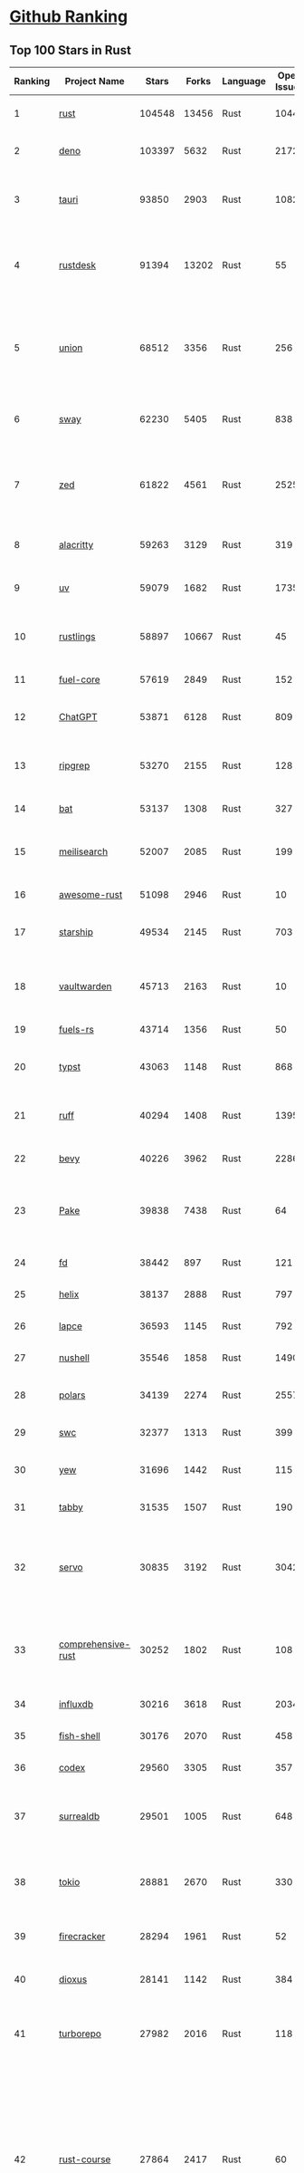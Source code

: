 [Github Ranking](../README.md)
==========

## Top 100 Stars in Rust

| Ranking | Project Name | Stars | Forks | Language | Open Issues | Description | Last Commit |
| ------- | ------------ | ----- | ----- | -------- | ----------- | ----------- | ----------- |
| 1 | [rust](https://github.com/rust-lang/rust) | 104548 | 13456 | Rust | 10448 | Empowering everyone to build reliable and efficient software. | 2025-06-24T18:48:49Z |
| 2 | [deno](https://github.com/denoland/deno) | 103397 | 5632 | Rust | 2172 | A modern runtime for JavaScript and TypeScript. | 2025-06-24T15:16:33Z |
| 3 | [tauri](https://github.com/tauri-apps/tauri) | 93850 | 2903 | Rust | 1082 | Build smaller, faster, and more secure desktop and mobile applications with a web frontend. | 2025-06-24T18:53:53Z |
| 4 | [rustdesk](https://github.com/rustdesk/rustdesk) | 91394 | 13202 | Rust | 55 | An open-source remote desktop application designed for self-hosting, as an alternative to TeamViewer. | 2025-06-24T13:58:23Z |
| 5 | [union](https://github.com/unionlabs/union) | 68512 | 3356 | Rust | 256 | The trust-minimized, zero-knowledge bridging protocol, designed for censorship resistance, extremely high security, and usage in decentralized finance. | 2025-06-24T18:36:18Z |
| 6 | [sway](https://github.com/FuelLabs/sway) | 62230 | 5405 | Rust | 838 | 🌴 Empowering everyone to build reliable and efficient smart contracts. | 2025-06-24T07:16:07Z |
| 7 | [zed](https://github.com/zed-industries/zed) | 61822 | 4561 | Rust | 2525 | Code at the speed of thought – Zed is a high-performance, multiplayer code editor from the creators of Atom and Tree-sitter. | 2025-06-24T18:58:37Z |
| 8 | [alacritty](https://github.com/alacritty/alacritty) | 59263 | 3129 | Rust | 319 | A cross-platform, OpenGL terminal emulator. | 2025-06-19T07:09:47Z |
| 9 | [uv](https://github.com/astral-sh/uv) | 59079 | 1682 | Rust | 1735 | An extremely fast Python package and project manager, written in Rust. | 2025-06-24T16:20:11Z |
| 10 | [rustlings](https://github.com/rust-lang/rustlings) | 58897 | 10667 | Rust | 45 | :crab: Small exercises to get you used to reading and writing Rust code! | 2025-06-03T08:32:01Z |
| 11 | [fuel-core](https://github.com/FuelLabs/fuel-core) | 57619 | 2849 | Rust | 152 | Rust full node implementation of the Fuel v2 protocol. | 2025-06-24T14:01:51Z |
| 12 | [ChatGPT](https://github.com/lencx/ChatGPT) | 53871 | 6128 | Rust | 809 | 🔮 ChatGPT Desktop Application (Mac, Windows and Linux) | 2024-08-29T17:58:11Z |
| 13 | [ripgrep](https://github.com/BurntSushi/ripgrep) | 53270 | 2155 | Rust | 128 | ripgrep recursively searches directories for a regex pattern while respecting your gitignore | 2025-05-30T12:30:52Z |
| 14 | [bat](https://github.com/sharkdp/bat) | 53137 | 1308 | Rust | 327 | A cat(1) clone with wings. | 2025-06-02T16:50:38Z |
| 15 | [meilisearch](https://github.com/meilisearch/meilisearch) | 52007 | 2085 | Rust | 199 | A lightning-fast search engine API bringing AI-powered hybrid search to your sites and applications. | 2025-06-24T16:43:18Z |
| 16 | [awesome-rust](https://github.com/rust-unofficial/awesome-rust) | 51098 | 2946 | Rust | 10 | A curated list of Rust code and resources. | 2025-06-23T19:55:52Z |
| 17 | [starship](https://github.com/starship/starship) | 49534 | 2145 | Rust | 703 | ☄🌌️  The minimal, blazing-fast, and infinitely customizable prompt for any shell! | 2025-06-24T17:55:42Z |
| 18 | [vaultwarden](https://github.com/dani-garcia/vaultwarden) | 45713 | 2163 | Rust | 10 | Unofficial Bitwarden compatible server written in Rust, formerly known as bitwarden_rs | 2025-06-17T16:55:12Z |
| 19 | [fuels-rs](https://github.com/FuelLabs/fuels-rs) | 43714 | 1356 | Rust | 50 | Fuel Network Rust SDK | 2025-06-12T10:36:14Z |
| 20 | [typst](https://github.com/typst/typst) | 43063 | 1148 | Rust | 868 | A new markup-based typesetting system that is powerful and easy to learn. | 2025-06-24T16:21:22Z |
| 21 | [ruff](https://github.com/astral-sh/ruff) | 40294 | 1408 | Rust | 1395 | An extremely fast Python linter and code formatter, written in Rust. | 2025-06-24T18:40:27Z |
| 22 | [bevy](https://github.com/bevyengine/bevy) | 40226 | 3962 | Rust | 2286 | A refreshingly simple data-driven game engine built in Rust | 2025-06-24T18:29:51Z |
| 23 | [Pake](https://github.com/tw93/Pake) | 39838 | 7438 | Rust | 64 | 🤱🏻 Turn any webpage into a desktop app with Rust.  🤱🏻 利用 Rust 轻松构建轻量级多端桌面应用 | 2025-03-25T12:35:16Z |
| 24 | [fd](https://github.com/sharkdp/fd) | 38442 | 897 | Rust | 121 | A simple, fast and user-friendly alternative to 'find' | 2025-06-23T21:03:33Z |
| 25 | [helix](https://github.com/helix-editor/helix) | 38137 | 2888 | Rust | 797 | A post-modern modal text editor. | 2025-06-24T13:09:14Z |
| 26 | [lapce](https://github.com/lapce/lapce) | 36593 | 1145 | Rust | 792 | Lightning-fast and Powerful Code Editor written in Rust | 2025-06-24T00:46:02Z |
| 27 | [nushell](https://github.com/nushell/nushell) | 35546 | 1858 | Rust | 1490 | A new type of shell | 2025-06-23T21:29:58Z |
| 28 | [polars](https://github.com/pola-rs/polars) | 34139 | 2274 | Rust | 2557 | Dataframes powered by a multithreaded, vectorized query engine, written in Rust | 2025-06-24T13:53:13Z |
| 29 | [swc](https://github.com/swc-project/swc) | 32377 | 1313 | Rust | 399 | Rust-based platform for the Web | 2025-06-24T08:50:11Z |
| 30 | [yew](https://github.com/yewstack/yew) | 31696 | 1442 | Rust | 115 | Rust / Wasm framework for creating reliable and efficient web applications | 2025-06-20T03:16:55Z |
| 31 | [tabby](https://github.com/TabbyML/tabby) | 31535 | 1507 | Rust | 190 | Self-hosted AI coding assistant | 2025-06-11T11:40:51Z |
| 32 | [servo](https://github.com/servo/servo) | 30835 | 3192 | Rust | 3042 | Servo aims to empower developers with a lightweight, high-performance alternative for embedding web technologies in applications. | 2025-06-24T18:41:56Z |
| 33 | [comprehensive-rust](https://github.com/google/comprehensive-rust) | 30252 | 1802 | Rust | 108 | This is the Rust course used by the Android team at Google. It provides you the material to quickly teach Rust. | 2025-06-22T02:35:38Z |
| 34 | [influxdb](https://github.com/influxdata/influxdb) | 30216 | 3618 | Rust | 2034 | Scalable datastore for metrics, events, and real-time analytics | 2025-06-24T14:12:26Z |
| 35 | [fish-shell](https://github.com/fish-shell/fish-shell) | 30176 | 2070 | Rust | 458 | The user-friendly command line shell. | 2025-06-24T10:53:45Z |
| 36 | [codex](https://github.com/openai/codex) | 29560 | 3305 | Rust | 357 | Lightweight coding agent that runs in your terminal | 2025-06-24T10:23:00Z |
| 37 | [surrealdb](https://github.com/surrealdb/surrealdb) | 29501 | 1005 | Rust | 648 | A scalable, distributed, collaborative, document-graph database, for the realtime web | 2025-06-24T18:07:15Z |
| 38 | [tokio](https://github.com/tokio-rs/tokio) | 28881 | 2670 | Rust | 330 | A runtime for writing reliable asynchronous applications with Rust. Provides I/O, networking, scheduling, timers, ... | 2025-06-24T18:45:15Z |
| 39 | [firecracker](https://github.com/firecracker-microvm/firecracker) | 28294 | 1961 | Rust | 52 | Secure and fast microVMs for serverless computing. | 2025-06-24T16:05:54Z |
| 40 | [dioxus](https://github.com/DioxusLabs/dioxus) | 28141 | 1142 | Rust | 384 | Fullstack app framework for web, desktop, mobile, and more. | 2025-06-24T18:50:03Z |
| 41 | [turborepo](https://github.com/vercel/turborepo) | 27982 | 2016 | Rust | 118 | Build system optimized for JavaScript and TypeScript, written in Rust | 2025-06-24T13:49:51Z |
| 42 | [rust-course](https://github.com/sunface/rust-course) | 27864 | 2417 | Rust | 60 | “连续八年成为全世界最受喜爱的语言，无 GC 也无需手动内存管理、极高的性能和安全性、过程/OO/函数式编程、优秀的包管理、JS 未来基石" — 工作之余的第二语言来试试 Rust 吧。本书拥有全面且深入的讲解、生动贴切的示例、德芙般丝滑的内容，这可能是目前最用心的 Rust 中文学习教程 / Book  | 2025-05-27T03:47:44Z |
| 43 | [linera-protocol](https://github.com/linera-io/linera-protocol) | 27554 | 1789 | Rust | 471 | Main repository for the Linera protocol | 2025-06-24T18:29:59Z |
| 44 | [zoxide](https://github.com/ajeetdsouza/zoxide) | 27347 | 637 | Rust | 99 | A smarter cd command. Supports all major shells. | 2025-06-17T09:57:46Z |
| 45 | [iced](https://github.com/iced-rs/iced) | 26860 | 1329 | Rust | 311 | A cross-platform GUI library for Rust, inspired by Elm | 2025-06-24T15:48:49Z |
| 46 | [delta](https://github.com/dandavison/delta) | 26523 | 419 | Rust | 268 | A syntax-highlighting pager for git, diff, grep, and blame output | 2025-05-02T15:41:04Z |
| 47 | [just](https://github.com/casey/just) | 26107 | 552 | Rust | 294 | 🤖 Just a command runner | 2025-06-24T08:48:13Z |
| 48 | [yazi](https://github.com/sxyazi/yazi) | 26003 | 558 | Rust | 43 | 💥 Blazing fast terminal file manager written in Rust, based on async I/O. | 2025-06-24T09:00:55Z |
| 49 | [hyperfine](https://github.com/sharkdp/hyperfine) | 25422 | 407 | Rust | 40 | A command-line benchmarking tool | 2025-05-01T02:03:20Z |
| 50 | [egui](https://github.com/emilk/egui) | 25231 | 1760 | Rust | 794 | egui: an easy-to-use immediate mode GUI in Rust that runs on both web and native | 2025-06-24T13:10:48Z |
| 51 | [Rocket](https://github.com/rwf2/Rocket) | 25231 | 1601 | Rust | 49 | A web framework for Rust. | 2025-05-04T10:05:41Z |
| 52 | [atuin](https://github.com/atuinsh/atuin) | 24693 | 663 | Rust | 333 | ✨ Magical shell history | 2025-06-23T11:40:48Z |
| 53 | [zellij](https://github.com/zellij-org/zellij) | 24686 | 760 | Rust | 1135 | A terminal workspace with batteries included | 2025-06-23T17:19:37Z |
| 54 | [sniffnet](https://github.com/GyulyVGC/sniffnet) | 24542 | 774 | Rust | 33 | Comfortably monitor your Internet traffic 🕵️‍♂️ | 2025-06-24T15:10:53Z |
| 55 | [pingora](https://github.com/cloudflare/pingora) | 24449 | 1416 | Rust | 136 | A library for building fast, reliable and evolvable network services. | 2025-06-20T22:13:15Z |
| 56 | [qdrant](https://github.com/qdrant/qdrant) | 24304 | 1663 | Rust | 331 | Qdrant - High-performance, massive-scale Vector Database and Vector Search Engine for the next generation of AI. Also available in the cloud https://cloud.qdrant.io/ | 2025-06-24T18:32:34Z |
| 57 | [czkawka](https://github.com/qarmin/czkawka) | 24191 | 754 | Rust | 468 | Multi functional app to find duplicates, empty folders, similar images etc. | 2025-05-10T10:51:17Z |
| 58 | [Rust](https://github.com/TheAlgorithms/Rust) | 24172 | 2401 | Rust | 2 |  All Algorithms implemented in Rust  | 2025-06-23T06:54:22Z |
| 59 | [exa](https://github.com/ogham/exa) | 23999 | 662 | Rust | 199 | A modern replacement for ‘ls’. | 2024-09-24T15:18:09Z |
| 60 | [tools](https://github.com/rome/tools) | 23627 | 657 | Rust | 86 | Unified developer tools for JavaScript, TypeScript, and the web | 2023-09-04T08:42:49Z |
| 61 | [actix-web](https://github.com/actix/actix-web) | 23138 | 1749 | Rust | 188 | Actix Web is a powerful, pragmatic, and extremely fast web framework for Rust. | 2025-06-23T11:30:24Z |
| 62 | [difftastic](https://github.com/Wilfred/difftastic) | 22437 | 382 | Rust | 207 | a structural diff that understands syntax 🟥🟩 | 2025-06-20T22:29:05Z |
| 63 | [anki](https://github.com/ankitects/anki) | 22064 | 2382 | Rust | 210 | Anki's shared backend and web components, and the Qt frontend | 2025-06-22T15:01:23Z |
| 64 | [axum](https://github.com/tokio-rs/axum) | 22046 | 1196 | Rust | 49 | Ergonomic and modular web framework built with Tokio, Tower, and Hyper | 2025-06-08T09:35:54Z |
| 65 | [fnm](https://github.com/Schniz/fnm) | 21238 | 557 | Rust | 277 | 🚀 Fast and simple Node.js version manager, built in Rust | 2025-06-23T17:11:33Z |
| 66 | [hyperswitch](https://github.com/juspay/hyperswitch) | 21108 | 3532 | Rust | 642 | An open source payments switch written in Rust to make payments fast, reliable and affordable | 2025-06-24T17:23:39Z |
| 67 | [tree-sitter](https://github.com/tree-sitter/tree-sitter) | 21044 | 1887 | Rust | 160 | An incremental parsing system for programming tools | 2025-06-24T17:25:28Z |
| 68 | [wezterm](https://github.com/wezterm/wezterm) | 20811 | 941 | Rust | 1210 | A GPU-accelerated cross-platform terminal emulator and multiplexer written by @wez and implemented in Rust | 2025-06-24T06:12:46Z |
| 69 | [sonic](https://github.com/valeriansaliou/sonic) | 20805 | 600 | Rust | 64 | 🦔 Fast, lightweight & schema-less search backend. An alternative to Elasticsearch that runs on a few MBs of RAM. | 2025-01-06T21:19:17Z |
| 70 | [coreutils](https://github.com/uutils/coreutils) | 20797 | 1504 | Rust | 354 | Cross-platform Rust rewrite of the GNU coreutils | 2025-06-24T14:37:55Z |
| 71 | [chroma](https://github.com/chroma-core/chroma) | 20643 | 1652 | Rust | 245 | the AI-native open-source embedding database | 2025-06-24T18:50:05Z |
| 72 | [RustPython](https://github.com/RustPython/RustPython) | 20202 | 1321 | Rust | 318 | A Python Interpreter written in Rust | 2025-06-24T16:43:41Z |
| 73 | [mdBook](https://github.com/rust-lang/mdBook) | 19877 | 1747 | Rust | 527 | Create book from markdown files. Like Gitbook but implemented in Rust | 2025-06-09T15:29:09Z |
| 74 | [wasmer](https://github.com/wasmerio/wasmer) | 19832 | 890 | Rust | 228 | 🚀 Fast, secure, lightweight containers based on WebAssembly | 2025-06-24T13:13:17Z |
| 75 | [xi-editor](https://github.com/xi-editor/xi-editor) | 19829 | 701 | Rust | 135 | A modern editor with a backend written in Rust. | 2024-03-19T00:11:37Z |
| 76 | [vector](https://github.com/vectordotdev/vector) | 19784 | 1774 | Rust | 1934 | A high-performance observability data pipeline. | 2025-06-24T17:52:42Z |
| 77 | [gitui](https://github.com/gitui-org/gitui) | 19773 | 622 | Rust | 188 | Blazing 💥 fast terminal-ui for git written in rust 🦀 | 2025-06-24T07:23:02Z |
| 78 | [biome](https://github.com/biomejs/biome) | 19670 | 619 | Rust | 222 | A toolchain for web projects, aimed to provide functionalities to maintain them. Biome offers formatter and linter, usable via CLI and LSP. | 2025-06-24T15:08:26Z |
| 79 | [slint](https://github.com/slint-ui/slint) | 19555 | 693 | Rust | 703 | Slint is an open-source declarative GUI toolkit to build native user interfaces for Rust, C++, JavaScript, or Python apps. | 2025-06-24T18:16:59Z |
| 80 | [gleam](https://github.com/gleam-lang/gleam) | 19497 | 827 | Rust | 153 | ⭐️ A friendly language for building type-safe, scalable systems! | 2025-06-24T16:16:04Z |
| 81 | [neon](https://github.com/neondatabase/neon) | 18871 | 696 | Rust | 649 | Neon: Serverless Postgres. We separated storage and compute to offer autoscaling, code-like database branching, and scale to zero. | 2025-06-24T17:56:47Z |
| 82 | [Bend](https://github.com/HigherOrderCO/Bend) | 18827 | 463 | Rust | 94 | A massively parallel, high-level programming language | 2025-06-03T17:36:56Z |
| 83 | [leptos](https://github.com/leptos-rs/leptos) | 18651 | 771 | Rust | 88 | Build fast web applications with Rust. | 2025-06-24T01:50:24Z |
| 84 | [relay](https://github.com/facebook/relay) | 18646 | 1857 | Rust | 589 | Relay is a JavaScript framework for building data-driven React applications. | 2025-06-24T18:24:11Z |
| 85 | [cube](https://github.com/cube-js/cube) | 18635 | 1849 | Rust | 625 | 📊 Cube’s universal semantic layer platform is the next evolution of OLAP technology for AI, BI, spreadsheets, and embedded analytics | 2025-06-24T17:52:13Z |
| 86 | [spotify-tui](https://github.com/Rigellute/spotify-tui) | 18272 | 544 | Rust | 271 | Spotify for the terminal written in Rust 🚀 | 2024-04-04T15:03:12Z |
| 87 | [candle](https://github.com/huggingface/candle) | 17476 | 1130 | Rust | 427 | Minimalist ML framework for Rust | 2025-06-07T14:02:58Z |
| 88 | [universal-android-debloater](https://github.com/0x192/universal-android-debloater) | 17190 | 894 | Rust | 459 | Cross-platform GUI written in Rust using ADB to debloat non-rooted android devices. Improve your privacy, the security and battery life of your device. | 2024-08-02T16:16:12Z |
| 89 | [SpacetimeDB](https://github.com/clockworklabs/SpacetimeDB) | 16906 | 576 | Rust | 381 | Multiplayer at the speed of light | 2025-06-24T18:10:58Z |
| 90 | [ruffle](https://github.com/ruffle-rs/ruffle) | 16819 | 892 | Rust | 5341 | A Flash Player emulator written in Rust | 2025-06-24T15:13:52Z |
| 91 | [RustScan](https://github.com/bee-san/RustScan) | 16732 | 1134 | Rust | 27 | 🤖 The Modern Port Scanner 🤖 | 2025-06-10T09:31:23Z |
| 92 | [diem](https://github.com/diem/diem) | 16697 | 2582 | Rust | 357 | Diem’s mission is to build a trusted and innovative financial network that empowers people and businesses around the world. | 2025-06-24T05:59:57Z |
| 93 | [wasmtime](https://github.com/bytecodealliance/wasmtime) | 16546 | 1445 | Rust | 722 | A lightweight WebAssembly runtime that is fast, secure, and standards-compliant | 2025-06-24T18:38:09Z |
| 94 | [jj](https://github.com/jj-vcs/jj) | 16438 | 556 | Rust | 489 | A Git-compatible VCS that is both simple and powerful | 2025-06-24T18:57:34Z |
| 95 | [pyxel](https://github.com/kitao/pyxel) | 16428 | 885 | Rust | 10 | A retro game engine for Python | 2025-06-23T12:13:43Z |
| 96 | [mise](https://github.com/jdx/mise) | 16400 | 539 | Rust | 24 | dev tools, env vars, task runner | 2025-06-24T10:30:30Z |
| 97 | [book](https://github.com/rust-lang/book) | 16281 | 3681 | Rust | 180 | The Rust Programming Language | 2025-06-18T17:19:34Z |
| 98 | [hurl](https://github.com/Orange-OpenSource/hurl) | 16251 | 647 | Rust | 188 | Hurl, run and test HTTP requests with plain text. | 2025-06-23T16:37:22Z |
| 99 | [eza](https://github.com/eza-community/eza) | 15969 | 301 | Rust | 200 | A modern alternative to ls | 2025-06-24T00:39:13Z |
| 100 | [tikv](https://github.com/tikv/tikv) | 15924 | 2189 | Rust | 1233 | Distributed transactional key-value database, originally created to complement TiDB | 2025-06-20T18:31:00Z |

